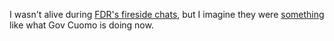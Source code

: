 I wasn't alive during <a href="https://en.wikipedia.org/wiki/Fireside_chats">FDR's fireside chats</a>, but I imagine they were <a href="https://www.c-span.org/video/?298210-1/president-franklin-roosevelts-fireside-chat">something</a> like what Gov Cuomo is doing now.   
